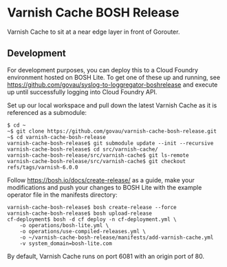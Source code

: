 # Varnish Cache BOSH Release
Varnish Cache to sit at a near edge layer in front of Gorouter. 

## Development
For development purposes, you can deploy this to a Cloud Foundry environment hosted on BOSH Lite. To get one of these up and running, see https://github.com/govau/syslog-to-loggregator-boshrelease and execute up until successfully logging into Cloud Foundry API.

Set up our local workspace and pull down the latest Varnish Cache as it is referenced as a submodule:
```
$ cd ~
~$ git clone https://github.com/govau/varnish-cache-bosh-release.git
~$ cd varnish-cache-bosh-release
varnish-cache-bosh-release$ git submodule update --init --recursive
varnish-cache-bosh-release$ cd src/varnish-cache/
varnish-cache-bosh-release/src/varnish-cache$ git ls-remote
varnish-cache-bosh-release/src/varnish-cache$ git checkout refs/tags/varnish-6.0.0

```

Follow https://bosh.io/docs/create-release/ as a guide, make your modifications and push your changes to BOSH Lite with the example operator file in the manifests directory:

```
varnish-cache-bosh-release$ bosh create-release --force
varnish-cache-bosh-release$ bosh upload-release
cf-deployment$ bosh -d cf deploy -n cf-deployment.yml \
    -o operations/bosh-lite.yml \
    -o operations/use-compiled-releases.yml \
    -o ~/varnish-cache-bosh-release/manifests/add-varnish-cache.yml
    -v system_domain=bosh-lite.com
```

By default, Varnish Cache runs on port 6081 with an origin port of 80.
